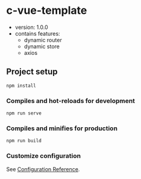 # c-vue-template

- version: 1.0.0
- contains features:
  - dynamic router
  - dynamic store
  - axios


## Project setup
```
npm install
```

### Compiles and hot-reloads for development
```
npm run serve
```

### Compiles and minifies for production
```
npm run build
```

### Customize configuration
See [Configuration Reference](https://cli.vuejs.org/config/).
